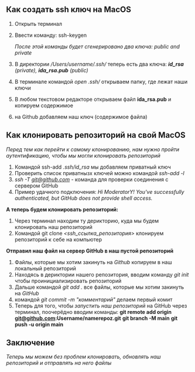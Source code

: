 ## Как создать ssh ключ на MacOS

1) Открыть терминал
2) Ввести команду: ssh-keygen

   _После этой команды будет сгенерировано два ключа: public and private_

3) В директории _/Users/username/.ssh/_ теперь есть два ключа: *__id_rsa__ (private), __ida_rsa.pub__ (public)*
4) В терминале командой _open .ssh/_ открываем папку, где лежат наши ключи
5) В любом текстовом редакторе открываем файл __ida_rsa.pub__ и копируем содержимое
6) на Github добавляем наш ключ (содержимое файла)

## Как клонировать репозиторий на свой MacOS

*Перед тем как перейти к самому клонированию, нам нужно пройти аутентификацию, чтобы мы могли клонировать репозиторий*

1) Командой ssh-add *.ssh/id_rsa* мы добавляем приватный ключ
2) Проверить список приватнызх ключей можно командой *ssh-add -l*
3) *ssh -T git@github.com* - команда для проверки соединения с сервером GitHub
4) Пример удачного подключения: *Hi ModeratorY! You've successfully authenticated, but GitHub does not provide shell access.*

**А теперь будем клонировать репозиторий:**

1) Через терминал находим ту дерикторию, куда мы будем клонировать наш репозиторий
2) Командой git clone *<ssh_ссылка_репозитория>* клонируем репозиторий к себе на компьютер

**Отправил наш файл на сервер GitHub в наш пустой репозиторий**

1) Файлы, которые мы хотим закинуть на *Github* копируем в наш локальный репозиторий
2) Находясь в дериктории нашего репозитория, вводим команду *git init* чтобы проинициализировать репозиторий
3) Дальше командой *git add .* все файлы, которые мы хотим закинуть на *GitHub*
4) командой *git commit -m "комментарий"* делаем первый комит
5) Теперь для того, чтобы *запустить наш репозиторий* на GitHub через терминал, поочерёдно вводим команды:
**git remote add origin git@github.com:Username/namerepoz.git**
**git branch -M main**
**git push -u origin main**

## Заключение

*Теперь мы можем без проблем клонировать, обновлять наш репозиторий и отправлять на него файлы*

